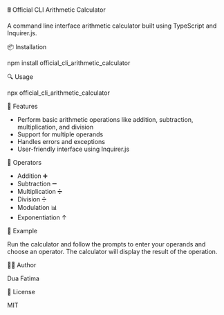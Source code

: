🖩️ Official CLI Arithmetic Calculator

A command line interface arithmetic calculator built using TypeScript and Inquirer.js.

📦 Installation

npm install official_cli_arithmetic_calculator

🔍 Usage

npx official_cli_arithmetic_calculator

🤩 Features

- Perform basic arithmetic operations like addition, subtraction, multiplication, and division
- Support for multiple operands
- Handles errors and exceptions
- User-friendly interface using Inquirer.js

🤔 Operators

- Addition ➕
- Subtraction ➖
- Multiplication ➗
- Division ➗
- Modulation 📊
- Exponentiation ↑

📝 Example

Run the calculator and follow the prompts to enter your operands and choose an operator. The calculator will display the result of the operation.

👨‍💻 Author

Dua Fatima

📜 License

MIT
